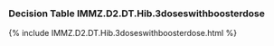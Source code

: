 ### Decision Table IMMZ.D2.DT.Hib.3doseswithboosterdose
{% include IMMZ.D2.DT.Hib.3doseswithboosterdose.html %}

